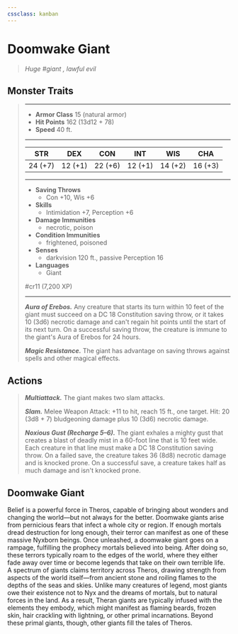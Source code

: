 ```yaml
---
cssclass: kanban
---
```


# Doomwake Giant
>*Huge #giant , lawful evil*
## Monster Traits
>___
>- **Armor Class** 15 (natural armor)
>- **Hit Points** 162 (13d12 + 78)
>- **Speed** 40 ft.
>___
>|STR|DEX|CON|INT|WIS|CHA|
>|:---:|:---:|:---:|:---:|:---:|:---:|
>|24 (+7)|12 (+1)|22 (+6)|12 (+1)|14 (+2)|16 (+3)|
>___
>- **Saving Throws**
>	 - Con +10, Wis +6
>- **Skills**
>	 - Intimidation +7, Perception +6
>- **Damage Immunities**
>	 - necrotic, poison
>- **Condition Immunities**
>	 - frightened, poisoned
>- **Senses**
>	 - darkvision 120 ft., passive Perception 16
>- **Languages**
>	 - Giant
>
> #cr11 (7,200 XP)
>___
>***Aura of Erebos.*** Any creature that starts its turn within 10 feet of the giant must succeed on a DC 18 Constitution saving throw, or it takes 10 (3d6) necrotic damage and can't regain hit points until the start of its next turn. On a successful saving throw, the creature is immune to the giant's Aura of Erebos for 24 hours.  
>
>***Magic Resistance.*** The giant has advantage on saving throws against spells and other magical effects.  
>
## Actions
>***Multiattack.*** The giant makes two slam attacks.  
>
>***Slam.*** Melee Weapon Attack: +11 to hit, reach 15 ft., one target. Hit: 20 (3d8 + 7) bludgeoning damage plus 10 (3d6) necrotic damage.  
>
>***Noxious Gust (Recharge 5–6).*** The giant exhales a mighty gust that creates a blast of deadly mist in a 60-foot line that is 10 feet wide. Each creature in that line must make a DC 18 Constitution saving throw. On a failed save, the creature takes 36 (8d8) necrotic damage and is knocked prone. On a successful save, a creature takes half as much damage and isn't knocked prone.
## Doomwake Giant
Belief is a powerful force in Theros, capable of bringing about wonders and changing the world—but not always for the better. Doomwake giants arise from pernicious fears that infect a whole city or region. If enough mortals dread destruction for long enough, their terror can manifest as one of these massive Nyxborn beings. Once unleashed, a doomwake giant goes on a rampage, fulfilling the prophecy mortals believed into being. After doing so, these terrors typically roam to the edges of the world, where they either fade away over time or become legends that take on their own terrible life.
A spectrum of giants claims territory across Theros, drawing strength from aspects of the world itself—from ancient stone and roiling flames to the depths of the seas and skies. Unlike many creatures of legend, most giants owe their existence not to Nyx and the dreams of mortals, but to natural forces in the land. As a result, Theran giants are typically infused with the elements they embody, which might manifest as flaming beards, frozen skin, hair crackling with lightning, or other primal incarnations.
Beyond these primal giants, though, other giants fill the tales of Theros.
